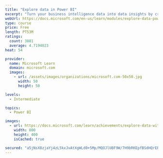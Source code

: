 ```yaml
---
title: "Explore data in Power BI"
excerpt: "Turn your business intelligence data into data insights by creating and configuring Power BI dashboards."
webUrl: https://docs.microsoft.com/en-us/learn/modules/explore-data-power-bi/
type: course
price: Free
length: PT53M
ratings:
  count: 3881
  average: 4.7194023
heat: 54

provider:
  name: Microsoft Learn
  domain: microsoft.com
  images:
    - url: /assets/images/organizations/microsoft.com-50x50.jpg
      width: 50
      height: 50

levels:
  - Intermediate

topics:
  - Power BI

images:
  - url: https://docs.microsoft.com/learn/achievements/explore-data-with-power-bi-desktop-social.png
    width: 800
    height: 400
    isCached: true

secured: "a5jNsX8zjaYj4zL5kxJvAtXgWLd0+5Mp/MQOJlUBF9W/7H9bRKEpfBSdHQrEEKPiyEKkEf7NiZLdYXF+nVOJuzwFhI5BnCPErw+TEh01v5C4tuUoLY2eBjx8MmUygN879lhCjffXu3w5De/jfkhu+70E4aHUgB4JtHX6GWhANDFsejNRjd4BREYbIjPas8YhXSJhY2yq1/Gk3x9efHs/bpuKgAkRvrd9EBg4ALaJJjW6UsLS6DmiJ54UoLkYW2ZuI25GAWmFa1oZ5YKqXxNwcJcmM10gNWGEq9dWtvuJFwn98Rt475wOhkKXh5FFvSwWf9F5M/KBSd02plCkw96Y/VjG+rLF/WWl0RgFK41NKtv4T3iZ9KCX2BCv4igg2IfNz7wXbYNe+3AAclRlIEomwHQZTeH1eIbHKmZPDIZoB94=;hsMRWqj7IqR2nE5tC409bQ=="
---
```


